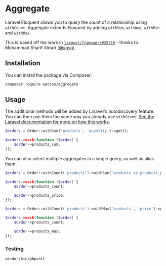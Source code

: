 # Aggregate

Laravel Eloquent allows you to query the count of a relationship using `withCount`. Aggregate extends Eloquent by adding `withSum`, `withAvg`, `withMin` and `withMax`.

This is based off the work in [`laravel/framework#25319`](https://github.com/laravel/framework/pull/25319) - thanks to Mohammad Sharif Ahrari ([@spyp](https://github.com/spyp)).

## Installation

You can install the package via Composer:

```bash
composer require watson/aggregate
```

## Usage

The additional methods will be added by Laravel's autodiscovery feature. You can then use them the same way you already use `withCount`. [See the Laravel documentation for more on how this works](https://laravel.com/docs/5.7/eloquent-relationships#counting-related-models).

```php
$orders = Order::withSum('products', 'quantity')->get();

$orders->each(function ($order) {
    $order->products_sum;
});
```

You can also select multiple aggregates in a single query, as well as alias them.

```php
$orders = Order::withCount('products')->withSum('products as products_price', 'price')->get();

$orders->each(function ($order) {
    $order->products_count;

    $order->products_price;
});
```

```php
$orders = Order::withCount('products')->withMax('products', 'price')->get();

$orders->each(function ($order) {
    $order->products_count;

    $order->products_max;
});
```

### Testing

``` bash
vendor/bin/phpunit
```
